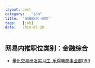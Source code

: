 ```yaml
---
layout:	post
category:	"job"
title:	"金融综合-岗位"
tags:	[job]
date:	2018-05-28
---
```

## 网易内推职位类别：金融综合
- [量化交易研发实习生-乐得电商事业部099](http://bole.netease.com/position/h5/detail.do?id=9473&rcode=D1O21582aT)
